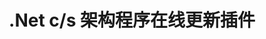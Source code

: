 ---
layout: post
title: .Net c/s 架构程序在线更新插件
layout: post
categories: [.Net]
description: 一款可以实现 .Net c\s 架构程序在线更新的插件，支持增量更新
keywords: .Net , 在线更新
tags: [在线更新,.Net]
---